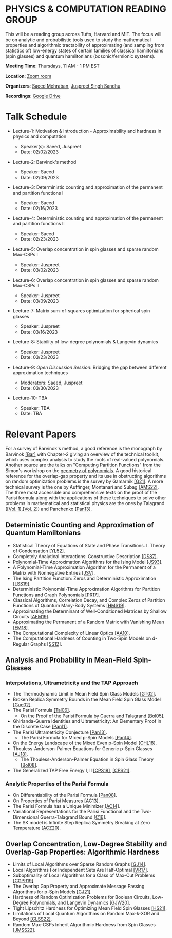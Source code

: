 # PHYSICS & COMPUTATION READING GROUP

This will be a reading group across Tufts, Harvard and MIT. The focus will be on analytic and probabilistic tools used to study the mathematical properties and algorithmic tractability of approximating (and sampling from statistics of) low-energy states of certain families of classical hamiltonians (spin glasses) and quantum hamiltonians (bosonic/fermionic systems).

**Meeting Time**: Thursdays, 11 AM - 1 PM EST

**Location**: [Zoom room](https://harvard.zoom.us/j/2185567693?pwd=TzBGeHZIRWJRWXp3OVdOdzF6Qk1uZz09)

**Organizers**: [Saeed Mehraban](https://sites.google.com/view/saeedmehraban/about), [Juspreet Singh Sandhu](https://juspreetsandhu.me)

**Recordings**: [Google Drive](https://drive.google.com/drive/u/0/folders/1ENZ-tJdyZfcmIVGh8TZVZ_6xsW5ecYuC)

# Talk Schedule

- Lecture-1: Motivation & Introduction - Approximability and hardness in physics and computation 
  - Speaker(s): Saeed, Juspreet
  - Date: 02/02/2023

- Lecture-2: Barvinok's method
  - Speaker: Saeed
  - Date: 02/09/2023

- Lecture-3: Deterministic counting and approximation of the permanent and partition functions I 
  - Speaker: Saeed
  - Date: 02/16/2023

- Lecture-4: Deterministic counting and approximation of the permanent and partition functions II
  - Speaker: Saeed
  - Date: 02/23/2023

- Lecture-5: Overlap concentration in spin glasses and sparse random Max-CSPs I 
  - Speaker: Juspreet
  - Date: 03/02/2023

- Lecture-6: Overlap concentration in spin glasses and sparse random Max-CSPs II
  - Speaker: Juspreet
  - Date: 03/09/2023

- Lecture-7: Matrix sum-of-squares optimization for spherical spin glasses
  - Speaker: Juspreet
  - Date: 03/16/2023

- Lecture-8: Stability of low-degree polynomials & Langevin dynamics
  - Speaker: Juspreet
  - Date: 03/23/2023

- Lecture-9: _Open Discussion Session_: Bridging the gap between different approximation techniques
  - Moderators: Saeed, Juspreet
  - Date: 03/30/2023

- Lecture-10: TBA
  - Speaker: TBA
  - Date: TBA


# Relevant Papers
For a survey of Barvinok's method, a good reference is the monograph by Barvinok [[Bar]](https://link.springer.com/book/10.1007/978-3-319-51829-9) with Chapter-2 giving an overview of the technical toolkit, which uses complex analysis to study the roots of real-valued polynomials. Another source are the talks on "Computing Partition Functions" from the Simon's workshop on the [geometry of polynomials](https://www.youtube.com/watch?v=TUjCLXPqW2Y&list=PLgKuh-lKre13XzHXH_rnq0ptd3ahU5TfB). A good historical reference for the overlap-gap property and its use in obstructing algorithms on random optimization problems is the survey by Gamarnik [[G21]](https://arxiv.org/pdf/2109.14409.pdf). A more technical survey is the one by Auffinger, Montanari and Subag [[AMS22]](https://arxiv.org/pdf/2206.10217.pdf). The three most accessible and comprehensive texts on the proof of the Parisi formula along with the applications of these techniques to solve other problems in mathematical and statistical physics are the ones by Talagrand ([[Vol. 1]](https://link.springer.com/book/10.1007/978-3-642-15202-3),[[Vol. 2]](https://link.springer.com/book/10.1007/978-3-642-22253-5)) and Panchenko [[Pan13]](https://link.springer.com/book/10.1007/978-1-4614-6289-7).

## Deterministic Counting and Approximation of Quantum Hamiltonians
- Statistical Theory of Equations of State and Phase Transitions. I. Theory of Condensation [[YL52]](https://journals.aps.org/pr/abstract/10.1103/PhysRev.87.404).
- Completely Analytical Interactions: Constructive Description [[DS87]](https://link.springer.com/article/10.1007/BF01011153).
- Polynomial-Time Approximation Algorithms for the Ising Model [[JS93]](https://www.math.cmu.edu/~af1p/Teaching/MCC17/Papers/JSIsing.pdf).
- A Polynomial-Time Approximation Algorithm for the Permanent of a Matrix with Nonnegative Entries [[JSV]](https://faculty.cc.gatech.edu/~vigoda/Permanent.pdf).
- The Ising Partition Function: Zeros and Deterministic Approximation [[LSS19]](https://link.springer.com/article/10.1007/s10955-018-2199-2).
- Deterministic Polynomial-Time Approximation Algorithms for Partition Functions and Graph Polynomials [[PR17]](https://arxiv.org/pdf/1607.01167.pdf).
- Classical Algorithms, Correlation Decay, and Complex Zeros of Partition Functions of Quantum Many-Body Systems [[HMS19]](https://arxiv.org/pdf/1910.09071.pdf). 
- Approximating the Determinant of Well-Conditioned Matrices by Shallow Circuits [[AEM19]](https://arxiv.org/pdf/1912.03824.pdf).
- Approximating the Permanent of a Random Matrix with Vanishing Mean [[EM18]](https://arxiv.org/pdf/1711.09457.pdf).
- The Computational Complexity of Linear Optics [[AA10]](https://arxiv.org/pdf/1011.3245.pdf).
- The Computational Hardness of Counting in Two-Spin Models on d-Regular Graphs [[SS12]](https://arxiv.org/pdf/1203.2602.pdf).

## Analysis and Probability in Mean-Field Spin-Glasses
### Interpolations, Ultrametricity and the TAP Approach
- The Thermodynamic Limit in Mean Field Spin Glass Models [[GT02]](https://arxiv.org/pdf/cond-mat/0204280.pdf).
- Broken Replica Symmetry Bounds in the Mean Field Spin Glass Model [[Gue02]](https://arxiv.org/pdf/cond-mat/0205123.pdf).
- The Parisi Formula [[Tal06]](https://annals.math.princeton.edu/wp-content/uploads/annals-v163-n1-p04.pdf).
  - On the Proof of the Parisi Formula by Guerra and Talagrand [[Bol05]](http://www.numdam.org/item/SB_2004-2005__47__349_0.pdf).
- Ghirlanda-Guerra Identities and Ultrametricity: An Elementary Proof in the Discrete Case [[Pan11]](https://arxiv.org/pdf/1106.3984.pdf).
- The Parisi Ultrametricity Conjecture [[Pan13]](https://arxiv.org/pdf/1112.1003.pdf).
  - The Parisi Formula for Mixed p-Spin Models [[Pan14]](https://arxiv.org/pdf/1112.4409.pdf).
- On the Energy Landscape of the Mixed Even p-Spin Model [[CHL18]](https://arxiv.org/pdf/1609.04368.pdf).
- Thouless-Anderson-Palmer Equations for Generic p-Spin Glasses [[AJ18]](https://arxiv.org/pdf/1612.06359.pdf).
  - The Thouless-Anderson-Palmer Equation in Spin Glass Theory [[Bol08]](https://anr-malin.sciencesconf.org/data/pages/Aussois_2.pdf).
- The Generalized TAP Free Energy I, II [[CPS18]](https://arxiv.org/pdf/1812.05066.pdf), [[CPS21]](https://arxiv.org/pdf/1903.01030.pdf).

### Analytic Properties of the Parisi Formula
- On Differentiability of the Parisi Formula [[Pan08]](https://arxiv.org/pdf/0709.1514.pdf).
- On Properties of Parisi Measures [[AC13]](https://arxiv.org/pdf/1303.3573.pdf).
- The Parisi Formula has a Unique Minimizer [[AC14]](https://arxiv.org/pdf/1402.5132.pdf).
- Variational Representations for the Parisi Functional and the Two-Dimensional Guerra-Talagrand Bound [[C16]](https://arxiv.org/pdf/1501.06635.pdf).
- The SK model is Infinite Step Replica Symmetry Breaking at Zero Temperature [[ACZ20]](https://arxiv.org/pdf/1703.06872.pdf).

## Overlap Concentration, Low-Degree Stability and Overlap-Gap Properties: Algorithmic Hardness
- Limits of Local Algorithms over Sparse Random Graphs [[GJ14]](https://arxiv.org/pdf/1304.1831.pdf).
- Local Algorithms For Independent Sets Are Half-Optimal [[VR17]](https://arxiv.org/pdf/1402.0485.pdf).
- Suboptimality of Local Algorithms for a Class of Max-Cut Problems [[CGPR19]](https://arxiv.org/pdf/1707.05386.pdf).
- The Overlap Gap Property and Approximate Message Passing Algorithms for p-Spin Models [[GJ21]](https://projecteuclid.org/journals/annals-of-probability/volume-49/issue-1/The-overlap-gap-property-and-approximate-message-passing-algorithms-for/10.1214/20-AOP1448.short).
- Hardness of Random Optimization Problems for Boolean Circuits, Low-Degree Polynomials, and Langevin Dynamics [[GJW20]](https://arxiv.org/pdf/2004.12063.pdf).
- Tight Lipschitz Hardness for Optimizing Mean Field Spin Glasses [[HS21]](https://arxiv.org/pdf/2110.07847.pdf).
- Limitations of Local Quantum Algorithms on Random Max-k-XOR and Beyond [[CLSS22]](https://arxiv.org/pdf/2108.06049.pdf).
- Random Max-CSPs Inherit Algorithmic Hardness from Spin Glasses [[JMSS22]](https://arxiv.org/pdf/2210.03006.pdf).
